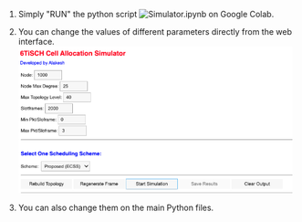1) Simply "RUN" the python script ![Simulator.ipynb](Simulator.ipynb) on Google Colab.
  
2) You can change the values of different parameters directly from the web interface.
![Web Interface](web_interface.png)


3) You can also change them on the main Python files. 
